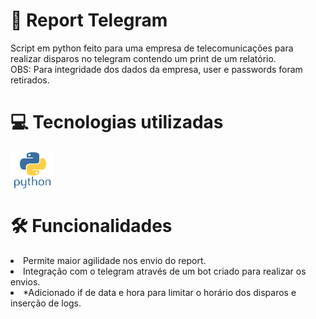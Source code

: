 # 🔭 Report Telegram

Script em python feito para uma empresa de telecomunicações para realizar disparos no telegram contendo um print de um relatório.<br>
OBS: Para integridade dos dados da empresa, user e passwords foram retirados.

# 💻 Tecnologias utilizadas
<div align="left">

  <img align="center" alt="Python" height="60" width="70" src="https://raw.githubusercontent.com/devicons/devicon/master/icons/python/python-original-wordmark.svg" >
  
</div>

# 🛠️ Funcionalidades
<li> Permite maior agilidade nos envio do report.</li>
<li> Integração com o telegram através de um bot criado para realizar os envios.</li>
<li> *Adicionado if de data e hora para limitar o horário dos disparos e inserção de logs.</li>
